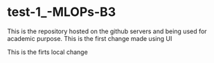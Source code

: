 # test-1_-MLOPs-B3
This is the repository hosted on the github servers and being used for academic purpose.
This is the first change made using UI

This is the firts local change
